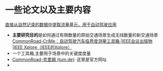 # 一些论文以及主要内容

[直接从自然记录的数据中提取流量基元，用于自动驾驶应用](https://ieeexplore.ieee.org/document/8260870)
- **主要研究目的**是如何通过有限数量的原始交通场景生成无线数量的新交通场景
[CommonRoad-CriMe：自动驾驶汽车临界度测量工具箱 |IEEE会议出版物 |IEEE Xplore（IEEE的Xplore）](https://ieeexplore.ieee.org/abstract/document/10186673)
- 一个工具箱,主要用于场景中的关键度度量
- [CommonRoad-克里姆 (tum.de)](https://commonroad.in.tum.de/tools/commonroad-crime): 这里是官方网址
- 
<!--stackedit_data:
eyJoaXN0b3J5IjpbLTE5NjA4OTQ0NzQsMTM3NjYyMjQ5MiwxMz
IxNDMwMDA4LC0xNTYwMTI2MDE1LC0xNTM2NjYzOTQ2LDExMDAw
NTc0MDBdfQ==
-->